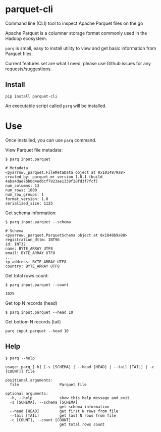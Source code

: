 # parquet-cli
Command line (CLI) tool to inspect Apache Parquet files on the go

Apache Parquet is a columnar storage format commonly used in the Hadoop ecosystem.

`parq` is small, easy to install utility to view and get basic information from Parquet files.

Current features set are what I need, please use Github issues for any requests/suggestions.

## Install

`pip install parquet-cli`

An executable script called `parq` will be installed.

# Use

Once installed, you can use `parq` command.

View Parquet file metadata:

`$ parq input.parquet`

```
# Metadata
<pyarrow._parquet.FileMetaData object at 0x1014879a8>
created_by: parquet-mr version 1.8.1 (build 4aba4dae7bb0d4edbcf7923ae1339f28fd3f7fcf)
num_columns: 13
num_rows: 1000
num_row_groups: 1
format_version: 1.0
serialized_size: 1125
```

Get schema information:

`$ parq input.parquet --schema`

```
# Schema
<pyarrow._parquet.ParquetSchema object at 0x1048b9a88>
registration_dttm: INT96
id: INT32
name: BYTE_ARRAY UTF8
email: BYTE_ARRAY UTF8
...
ip_address: BYTE_ARRAY UTF8
country: BYTE_ARRAY UTF8

```

Get total rows count:

`$ parq input.parquet --count`

```
1025
```

Get top N records (head)

`$ parq input.parquet --head 10`

Get bottom N records (tail)

`parq input.parquet --head 10`


## Help

`$ parq --help`

```
usage: parq [-h] [-s [SCHEMA] | --head [HEAD] | --tail [TAIL] | -c [COUNT]] file

positional arguments:
  file                  Parquet file

optional arguments:
  -h, --help            show this help message and exit
  -s [SCHEMA], --schema [SCHEMA]
                        get schema information
  --head [HEAD]         get first N rows from file
  --tail [TAIL]         get last N rows from file
  -c [COUNT], --count [COUNT]
                        get total rows count
```